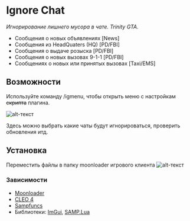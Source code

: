 # Ignore Chat

*Игнорирование лишнего мусора в чате. Trinity GTA.*

- Сообщения о новых объявлениях [News]
- Сообщения из HeadQuaters (HQ) [PD/FBI]
- Сообщения о выдаче розыска [PD/FBI]
- Сообщения о новых вызовах 9-1-1 [PD/FBI]
- Сообщениях о новых или принятых вызовах [Taxi/EMS]

## Возможности

Используйте команду /igmenu, чтобы открыть меню с настройкам ~~скрипта~~ плагина.

![alt-текст](https://d.radikal.ru/d31/1903/cf/3461a6a592f7.png "Меню")

Здесь можно выбрать какие чаты будут игнорироваться, проверить обновления итд.

## Установка

Переместить файлы в папку moonloader игрового клиента
![alt-текст](https://b.radikal.ru/b31/1901/6a/28500651b1db.png "Как оно должно выглядеть в папке")

### Зависимости

- [Moonloader](http://blast.hk/moonloader)
- [CLEO 4](https://cleo.li)
- [Sampfuncs](https://blast.hk/sampfuncs)
- Библиотеки: [ImGui](https://blast.hk/threads/19292/), [SAMP.Lua](https://blast.hk/threads/14624/)
